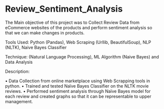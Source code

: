 # Review_Sentiment_Analysis

The Main objective of this project was to Collect Review Data from eCommerce websites of the products and 
perform sentiment analysis so that we can make changes in products.

Tools Used: Python (Pandas), Web Scraping (Urllib, BeautifulSoup), NLP (NLTK), Naive Bayes Classifier

Technique: (Natural Language Processing), ML Algorithm (Naive Bayes) and Data Analysis

Description:

•	Data Collection from online marketplace using Web Scrapping tools in python.
•	Trained and tested Naïve Bayes Classifier on the NLTK movie reviews.
•	Performed sentiment analysis through Naïve Bayes model for each review and created graphs so that it can be representable to upper management. 

